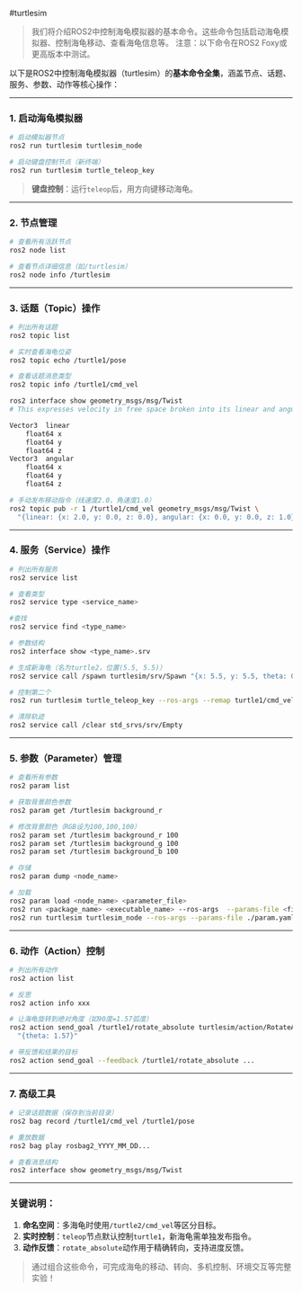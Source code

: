 #turtlesim

> 我们将介绍ROS2中控制海龟模拟器的基本命令。这些命令包括启动海龟模拟器、控制海龟移动、查看海龟信息等。
 注意：以下命令在ROS2 Foxy或更高版本中测试。


以下是ROS2中控制海龟模拟器（turtlesim）的**基本命令全集**，涵盖节点、话题、服务、参数、动作等核心操作：

---

### 1. **启动海龟模拟器**
```bash
# 启动模拟器节点
ros2 run turtlesim turtlesim_node

# 启动键盘控制节点（新终端）
ros2 run turtlesim turtle_teleop_key
```
> **键盘控制**：运行`teleop`后，用方向键移动海龟。

---

### 2. **节点管理**
```bash
# 查看所有活跃节点
ros2 node list

# 查看节点详细信息（如/turtlesim）
ros2 node info /turtlesim
```

---

### 3. **话题（Topic）操作**
```bash
# 列出所有话题
ros2 topic list

# 实时查看海龟位姿
ros2 topic echo /turtle1/pose

# 查看话题消息类型
ros2 topic info /turtle1/cmd_vel

ros2 interface show geometry_msgs/msg/Twist
# This expresses velocity in free space broken into its linear and angular parts.

Vector3  linear
	float64 x
	float64 y
	float64 z
Vector3  angular
	float64 x
	float64 y
	float64 z

# 手动发布移动指令（线速度2.0，角速度1.0）
ros2 topic pub -r 1 /turtle1/cmd_vel geometry_msgs/msg/Twist \
  "{linear: {x: 2.0, y: 0.0, z: 0.0}, angular: {x: 0.0, y: 0.0, z: 1.0}}"
```

---

### 4. **服务（Service）操作**
```bash
# 列出所有服务
ros2 service list

# 查看类型
ros2 service type <service_name>

#查找
ros2 service find <type_name>

# 参数结构
ros2 interface show <type_name>.srv

# 生成新海龟（名为turtle2，位置(5.5, 5.5)）
ros2 service call /spawn turtlesim/srv/Spawn "{x: 5.5, y: 5.5, theta: 0.0, name: 'turtle2'}"

# 控制第二个
ros2 run turtlesim turtle_teleop_key --ros-args --remap turtle1/cmd_vel:=turtle2/cmd_vel

# 清除轨迹
ros2 service call /clear std_srvs/srv/Empty
```

---

### 5. **参数（Parameter）管理**
```bash
# 查看所有参数
ros2 param list

# 获取背景颜色参数
ros2 param get /turtlesim background_r

# 修改背景颜色（RGB设为100,100,100）
ros2 param set /turtlesim background_r 100
ros2 param set /turtlesim background_g 100
ros2 param set /turtlesim background_b 100

# 存储
ros2 param dump <node_name>

# 加载
ros2 param load <node_name> <parameter_file>
ros2 run <package_name> <executable_name> --ros-args  --params-file <file_name>
ros2 run turtlesim turtlesim_node --ros-args --params-file ./param.yaml
```

---

### 6. **动作（Action）控制**
```bash
# 列出所有动作
ros2 action list

# 反思
ros2 action info xxx

# 让海龟旋转到绝对角度（如90度=1.57弧度）
ros2 action send_goal /turtle1/rotate_absolute turtlesim/action/RotateAbsolute \
  "{theta: 1.57}"

# 带反馈和结果的目标
ros2 action send_goal --feedback /turtle1/rotate_absolute ... 
```

---

### 7. **高级工具**
```bash
# 记录话题数据（保存到当前目录）
ros2 bag record /turtle1/cmd_vel /turtle1/pose

# 重放数据
ros2 bag play rosbag2_YYYY_MM_DD...

# 查看消息结构
ros2 interface show geometry_msgs/msg/Twist
```

---

### 关键说明：
1. **命名空间**：多海龟时使用`/turtle2/cmd_vel`等区分目标。
2. **实时控制**：`teleop`节点默认控制`turtle1`，新海龟需单独发布指令。
3. **动作反馈**：`rotate_absolute`动作用于精确转向，支持进度反馈。

> 通过组合这些命令，可完成海龟的移动、转向、多机控制、环境交互等完整实验！